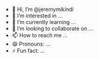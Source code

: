- 👋 Hi, I’m @jeremymikindi
- 👀 I’m interested in ...
- 🌱 I’m currently learning ...
- 💞️ I’m looking to collaborate on ...
- 📫 How to reach me ...
- 😄 Pronouns: ...
- ⚡ Fun fact: ...

<!---
jeremymikindi/jeremymikindi is a ✨ special ✨ repository because its `README.md` (this file) appears on your GitHub profile.
You can click the Preview link to take a look at your changes.
--->
